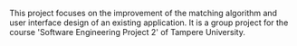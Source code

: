 This project focuses on the improvement of the matching algorithm and user interface design of an existing application. It is a group project for the course 'Software Engineering Project 2' of Tampere University. 
